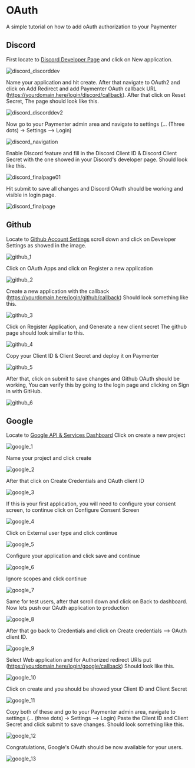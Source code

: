 # OAuth

A simple tutorial on how to add oAuth authorization to your Paymenter

## Discord

First locate to [Discord Developer Page](https://discord.dev) and click on New application.

![discord_discorddev](/assets/images/guides/OAuth/discord_newapp.png)

Name your application and hit create.
After that navigate to OAuth2 and click on Add Redirect
and add Paymenter OAuth callback URL (https://yourdomain.here/login/discord/callback).
After that click on Reset Secret, The page should look like this.

![discord_discorddev2](/assets/images/guides/OAuth/discord_discorddevfull.png)

Now go to your Paymenter admin area and navigate to settings (... (Three dots) -> Settings --> Login)

![discord_navigation](/assets/images/guides/OAuth/discord_navigation.png)

Enable Discord feature and fill in the Discord Client ID & Discord Client Secret with the one showed in your Discord's developer page.
Should look like this.

![discord_finalpage01](/assets/images/guides/OAuth/discord_adminarea.png)

Hit submit to save all changes and Discord OAuth should be working and visible in login page.

![discord_finalpage](/assets/images/guides/OAuth/discord_finalpage.png)

## Github

Locate to [Github Account Settings](https://github.com/settings/profile) scroll down and click on Developer Settings
as showed in the image.

![github_1](/assets/images/guides/OAuth/github_1.png)

Click on OAuth Apps and click on Register a new application

![github_2](/assets/images/guides/OAuth/github_2.png)

Create a new application with the callback (https://yourdomain.here/login/github/callback)
Should look something like this.

![github_3](/assets/images/guides/OAuth/github_3.png)

Click on Register Application, and Generate a new client secret
The github page should look simillar to this.

![github_4](/assets/images/guides/OAuth/github_4.png)

Copy your Client ID & Client Secret and deploy it on Paymenter

![github_5](/assets/images/guides/OAuth/github_5.png)

After that, click on submit to save changes and Github OAuth should be working,
You can verify this by going to the login page and clicking on Sign in with GitHub.

![github_6](/assets/images/guides/OAuth/github_6.png)

## Google

Locate to [Google API & Services Dashboard](https://console.cloud.google.com/apis/dashboard)
Click on create a new project

![google_1](/assets/images/guides/OAuth/google_1.png)

Name your project and click create

![google_2](/assets/images/guides/OAuth/google_2.png)

After that click on Create Credentials and OAuth client ID

![google_3](/assets/images/guides/OAuth/google_3.png)

If this is your first application, you will need to configure your consent screen, to continue click on Configure Consent Screen

![google_4](/assets/images/guides/OAuth/google_4.png)

Click on External user type and click continue

![google_5](/assets/images/guides/OAuth/google_5.png)

Configure your application and click save and continue

![google_6](/assets/images/guides/OAuth/google_6.png)

Ignore scopes and click continue

![google_7](/assets/images/guides/OAuth/google_7.png)

Same for test users, after that scroll down and click on Back to dashboard.
Now lets push our OAuth application to production

![google_8](/assets/images/guides/OAuth/google_8.png)

After that go back to Credentials and click on Create credentials --> OAuth client ID.

![google_9](/assets/images/guides/OAuth/google_3.png)

Select Web application and for Authorized redirect URIs put (https://yourdomain.here/login/google/callback)
Should look like this.

![google_10](/assets/images/guides/OAuth/google_10.png)

Click on create and you should be showed your Client ID and Client Secret

![google_11](/assets/images/guides/OAuth/google_11.png)

Copy both of these and go to your Paymenter admin area, navigate to settings (... (three dots) -> Settings --> Login) Paste the Client ID and Client Secret and click submit to save changes. 
Should look something like this.

![google_12](/assets/images/guides/OAuth/google_12.png)

Congratulations, Google's OAuth should be now available for your users.

![google_13](/assets/images/guides/OAuth/google_13.png)